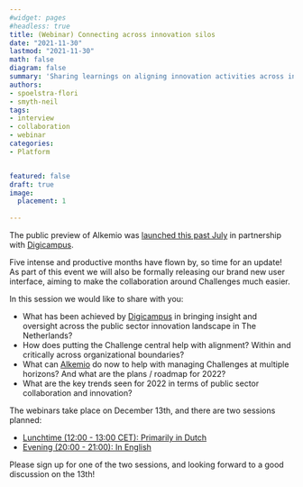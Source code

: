 ```yaml
---
#widget: pages
#headless: true
title: (Webinar) Connecting across innovation silos
date: "2021-11-30"
lastmod: "2021-11-30"
math: false
diagram: false
summary: 'Sharing learnings on aligning innovation activities across innovation silos in the Dutch public sector. And the launch of the new Alkemio UI :)'
authors:
- spoelstra-flori
- smyth-neil
tags:
- interview
- collaboration
- webinar
categories:
- Platform


featured: false
draft: true
image:
  placement: 1
  
---
```

The public preview of Alkemio was [launched this past July](https://alkemio.org/post/2021-07-public-preview/) in partnership with [Digicampus](https://digicampus.tech). 

Five intense and productive months have flown by, so time for an update! As part of this event we will also be formally releasing our brand new user interface, aiming to make the collaboration around Challenges much easier. 

In this session we would like to share with you:
- What has been achieved by [Digicampus](https://digicampus.tech) in bringing insight and oversight across the public sector innovation landscape in The Netherlands?
- How does putting the Challenge central help with alignment? Within and critically across organizational boundaries?
- What can [Alkemio](https://alkem.io) do now to help with managing Challenges at multiple horizons? And what are the plans / roadmap for 2022?
- What are the key trends seen for 2022 in terms of public sector collaboration and innovation?

The webinars take place on December 13th, and there are two sessions planned:
- [Lunchtime (12:00 - 13:00 CET): Primarily in Dutch](https://www.linkedin.com/events/6871361971984330752/about/)
- [Evening (20:00 - 21:00): In English](https://www.linkedin.com/events/6871768352117813248/about/) 

Please sign up for one of the two sessions, and looking forward to a good discussion on the 13th!






